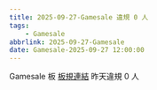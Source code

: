```yaml
---
title: 2025-09-27-Gamesale 違規 0 人
tags:
    - Gamesale
abbrlink: 2025-09-27-Gamesale
date: Gamesale-2025-09-27 12:00:00
---
```

Gamesale 板 [板規連結](https://www.ptt.cc/bbs/Gossiping/M.1637425085.A.07D.html)
昨天違規 0 人
